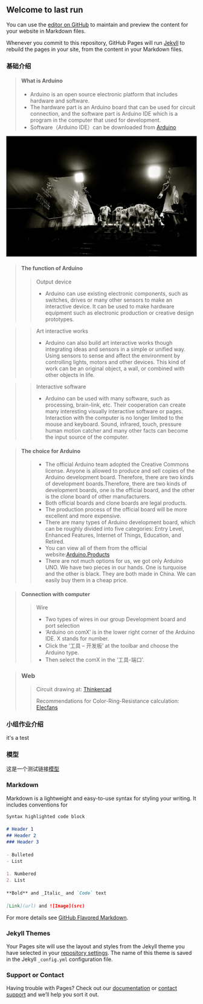 ## Welcome to last run

You can use the [editor on GitHub](https://github.com/wjqbugkiller/wjqbugkiller.github.com/edit/main/README.md) to maintain and preview the content for your website in Markdown files.

Whenever you commit to this repository, GitHub Pages will run [Jekyll](https://jekyllrb.com/) to rebuild the pages in your site, from the content in your Markdown files.


### 基础介绍

> #### What is Arduino
> - Arduino is an open source electronic platform that includes hardware and software.
> - The hardware part is an Arduino board that can be used for circuit connection, and the software part is Arduino IDE which is a program in the computer that used for development.
> - Software（Arduino IDE）can be downloaded from [Arduino](https://www.arduino.cc/en/software/)

![图片](/docs/1.jpg "arduino")

> #### The function of Arduino
>> Output device
>> - Arduino can use existing electronic components, such as switches, drives or many other sensors to make an interactive device. It can be used to make hardware equipment such as electronic production or creative design prototypes.

>> Art interactive works
>> - Arduino can also build art interactive works though integrating ideas and sensors in a simple or unified way. Using sensors to sense and affect the environment by controlling lights, motors and other devices. This kind of work can be an original object, a wall, or combined with other objects in life.

>> Interactive software
>> - Arduino can be used with many software, such as processing, brain-link, etc. Their cooperation can create many interesting visually interactive software or pages. Interaction with the computer is no longer limited to the mouse and keyboard. Sound, infrared, touch, pressure human motion catcher and many other facts can become the input source of the computer.

> #### The choice for Arduino
>> - The official Arduino team adopted the Creative Commons license. Anyone is allowed to produce and sell copies of the Arduino development board. Therefore, there are two kinds of development boards.Therefore, there are two kinds of development boards, one is the official board, and the other is the clone board of other manufacturers. 
>> - Both official boards and clone boards are legal products.
>> - The production process of the official board will be more excellent and more expensive.
>> - There are many types of Arduino development board, which can be roughly divided into five categories: Entry Level, Enhanced Features, Internet of Things, Education, and Retired.
>> - You can view all of them from the official website:[Arduino.Products](https://www.arduino.cc/en/Main/Products)
>> - There are not much options for us, we got only Arduino UNO. We have two pieces in our hands. One is turquoise and the other is black. They are both made in China. We can easily buy them in a cheap price.

> #### Connection with computer
>> Wire
>> - Two types of wires in our group
>> Development board and port selection
>> - ‘Arduino on comX’ is in the lower right corner of the Arduino IDE. X stands for number.
>> - Click the ‘工具 – 开发板’ at the toolbar and choose the Arduino type. 
>> - Then select the comX in the ‘工具-端口’.

> ### Web
>> Circuit drawing at: [Thinkercad](https://www.tinkercad.com/dashboard)
>> 
>> Recommendations for Color-Ring-Resistance calculation: [Elecfans](http://www.elecfans.com/tools/)

### 小组作业介绍

<hi> it's a test <hi>
### 模型
这是一个测试链接[模型](https://github.com/wjqbugkiller/wjqbugkiller.github.com/blob/main/docs/%E6%A8%A1%E5%9E%8B.pptx)

### Markdown

Markdown is a lightweight and easy-to-use syntax for styling your writing. It includes conventions for

```markdown
Syntax highlighted code block

# Header 1
## Header 2
### Header 3

- Bulleted
- List

1. Numbered
2. List

**Bold** and _Italic_ and `Code` text

[Link](url) and ![Image](src)
```

For more details see [GitHub Flavored Markdown](https://guides.github.com/features/mastering-markdown/).

### Jekyll Themes

Your Pages site will use the layout and styles from the Jekyll theme you have selected in your [repository settings](https://github.com/wjqbugkiller/wjqbugkiller.github.com/settings/pages). The name of this theme is saved in the Jekyll `_config.yml` configuration file.

### Support or Contact

Having trouble with Pages? Check out our [documentation](https://docs.github.com/categories/github-pages-basics/) or [contact support](https://support.github.com/contact) and we’ll help you sort it out.
